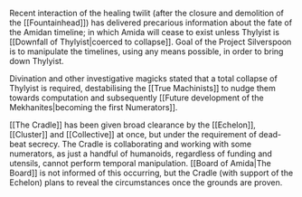 Recent interaction of the healing twilit (after the closure and demolition of the [[Fountainhead]]) has delivered precarious information about the fate of the Amidan timeline; in which Amida will cease to exist unless Thylyist is [[Downfall of Thylyist|coerced to collapse]]. 
Goal of the Project Silverspoon is to manipulate the timelines, using any means possible, in order to bring down Thylyist. 

Divination and other investigative magicks stated that a total collapse of Thylyist is required,  destabilising the [[True Machinists]] to nudge them towards computation and subsequently [[Future development of the Mekhanites|becoming the first Numerators]]. 

[[The Cradle]] has been given broad clearance by the [[Echelon]], [[Cluster]] and [[Collective]] at once, but under the requirement of dead-beat secrecy. The Cradle is collaborating and working with some numerators, as just a handful of humanoids, regardless of funding and utensils, cannot perform temporal manipulation. 
[[Board of Amida|The Board]] is not informed of this occurring, but the Cradle (with support of the Echelon) plans to reveal the circumstances once the grounds are proven. 

